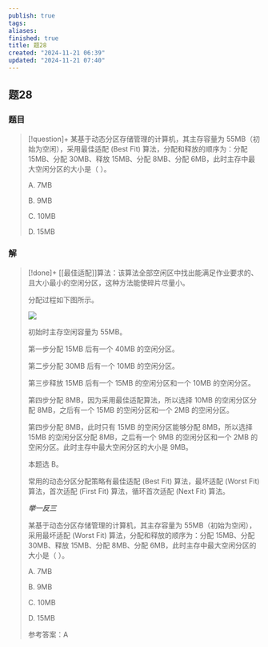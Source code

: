 ```yaml
---
publish: true
tags: 
aliases: 
finished: true
title: 题28
created: "2024-11-21 06:39"
updated: "2024-11-21 07:40"
---
```

## 题28
### 题目
> [!question]+
> 某基于动态分区存储管理的计算机，其主存容量为 55MB（初始为空闲），采用最佳适配 (Best Fit) 算法，分配和释放的顺序为：分配 15MB、分配 30MB、释放 15MB、分配 8MB、分配 6MB，此时主存中最大空闲分区的大小是（ ）。
> 
> A. 7MB
> 
> B. 9MB
> 
> C. 10MB
> 
> D. 15MB
### 解
> [!done]+
> [[最佳适配]]算法：该算法全部空闲区中找出能满足作业要求的、且大小最小的空闲分区，这种方法能使碎片尽量小。
> 
> 分配过程如下图所示。
> 
> ![](https://pica.zhimg.com/v2-f857dbbc506b4e338c42c7d06767f936_r.jpg)
> 
> 初始时主存空闲容量为 55MB。
> 
> 第一步分配 15MB 后有一个 40MB 的空闲分区。
> 
> 第二步分配 30MB 后有一个 10MB 的空闲分区。
> 
> 第三步释放 15MB 后有一个 15MB 的空闲分区和一个 10MB 的空闲分区。
> 
> 第四步分配 8MB，因为采用最佳适配算法，所以选择 10MB 的空闲分区分配 8MB，之后有一个 15MB 的空闲分区和一个 2MB 的空闲分区。
> 
> 第四步分配 8MB，此时只有 15MB 的空闲分区能够分配 8MB，所以选择 15MB 的空闲分区分配 8MB，之后有一个 9MB 的空闲分区和一个 2MB 的空闲分区。此时主存中最大空闲分区的大小是 9MB。
> 
> 本题选 B。
> 
> 常用的动态分区分配策略有最佳适配 (Best Fit) 算法，最坏适配 (Worst Fit) 算法，首次适配 (First Fit) 算法，循环首次适配 (Next Fit) 算法。
> 
> **_举一反三_**
> 
> 某基于动态分区存储管理的计算机，其主存容量为 55MB（初始为空闲），采用最坏适配 (Worst Fit) 算法，分配和释放的顺序为：分配 15MB、分配 30MB、释放 15MB、分配 8MB、分配 6MB，此时主存中最大空闲分区的大小是（ ）。
> 
> A. 7MB
> 
> B. 9MB
> 
> C. 10MB
> 
> D. 15MB
> 
> 参考答案：A